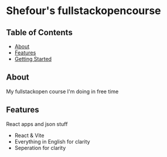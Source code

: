 # Shefour's fullstackopencourse

## Table of Contents

- [About](#about)
- [Features](#features)
- [Getting Started](#getting-started)

## About

My fullstackopen course I'm doing in free time

## Features

React apps and json stuff

- React & Vite
- Everything in English for clarity
- Seperation for clarity
